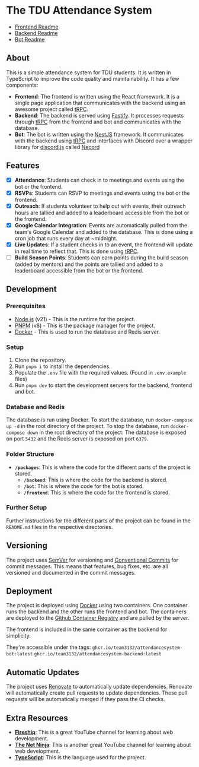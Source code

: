 # The TDU Attendance System

- [Frontend Readme](packages/frontend/README.md)
- [Backend Readme](packages/backend/readme.md)
- [Bot Readme](packages/bot/README.md)

## About

This is a simple attendance system for TDU students. It is written in TypeScript to improve the code quality and maintainability. It has a few components:

- **Frontend**: The frontend is written using the React framework. It is a single page application that communicates with the backend using an awesome project called [tRPC](https://trpc.io/).
- **Backend**: The backend is served using [Fastify](https://www.fastify.io/). It processes requests through [tRPC](https://trpc.io/) from the frontend and bot and communicates with the database.
- **Bot**: The bot is written using the [NestJS](https://nestjs.com/) framework. It communicates with the backend using [tRPC](https://trpc.io/) and interfaces with Discord over a wrapper library for [discord.js](https://discord.js.org/) called [Necord](https://necord.org/)

## Features

- [x] **Attendance**: Students can check in to meetings and events using the bot or the frontend.
- [x] **RSVPs**: Students can RSVP to meetings and events using the bot or the frontend.
- [x] **Outreach**: If students volunteer to help out with events, their outreach hours are tallied and added to a leaderboard accessible from the bot or the frontend.
- [x] **Google Calendar Integration**: Events are automatically pulled from the team's Google Calendar and added to the database. This is done using a cron job that runs every day at ~midnight.
- [x] **Live Updates**: If a student checks in to an event, the frontend will update in real time to reflect that. This is done using [tRPC](https://trpc.io/).
- [ ] **Build Season Points**: Students can earn points during the build season (added by mentors) and the points are tallied and added to a leaderboard accessible from the bot or the frontend.

## Development

### Prerequisites

- [Node.js](https://nodejs.org/en/) (v21) - This is the runtime for the project.
- [PNPM](https://pnpm.io/) (v8) - This is the package manager for the project.
- [Docker](https://www.docker.com/) - This is used to run the database and Redis server.

### Setup

1. Clone the repository.
2. Run `pnpm i` to install the dependencies.
3. Populate the `.env` file with the required values. (Found in `.env.example` files)
4. Run `pnpm dev` to start the development servers for the backend, frontend and bot.

### Database and Redis

The database is run using Docker. To start the database, run `docker-compose up -d` in the root directory of the project. To stop the database, run `docker-compose down` in the root directory of the project. The database is exposed on port `5432` and the Redis server is exposed on port `6379`.

### Folder Structure

- **`/packages`**: This is where the code for the different parts of the project is stored.
  - **`/backend`**: This is where the code for the backend is stored.
  - **`/bot`**: This is where the code for the bot is stored.
  - **`/frontend`**: This is where the code for the frontend is stored.

### Further Setup

Further instructions for the different parts of the project can be found in the `README.md` files in the respective directories.

## Versioning

The project uses [SemVer](https://semver.org/) for versioning and [Conventional Commits](https://www.conventionalcommits.org/en/v1.0.0/) for commit messages. This means that features, bug fixes, etc. are all versioned and documented in the commit messages.

## Deployment

The project is deployed using [Docker](https://www.docker.com/) using two containers. One container runs the backend and the other runs the frontend and bot. The containers are deployed to the [Github Container Registry](ghcr.io) and are pulled by the server.

The frontend is included in the same container as the backend for simplicity.

They're accessible under the tags:
`ghcr.io/team3132/attendancesystem-bot:latest`
`ghcr.io/team3132/attendancesystem-backend:latest`

## Automatic Updates

The project uses [Renovate](https://www.mend.io/renovate/) to automatically update dependencies. Renovate will automatically create pull requests to update dependencies. These pull requests will be automatically merged if they pass the CI checks.

## Extra Resources

- **[Fireship](https://www.youtube.com/@Fireship)**: This is a great YouTube channel for learning about web development.
- **[The Net Ninja](https://www.youtube.com/channel/UCW5YeuERMmlnqo4oq8vwUpg)**: This is another great YouTube channel for learning about web development.
- **[TypeScript](https://www.typescriptlang.org/)**: This is the language used for the project.
